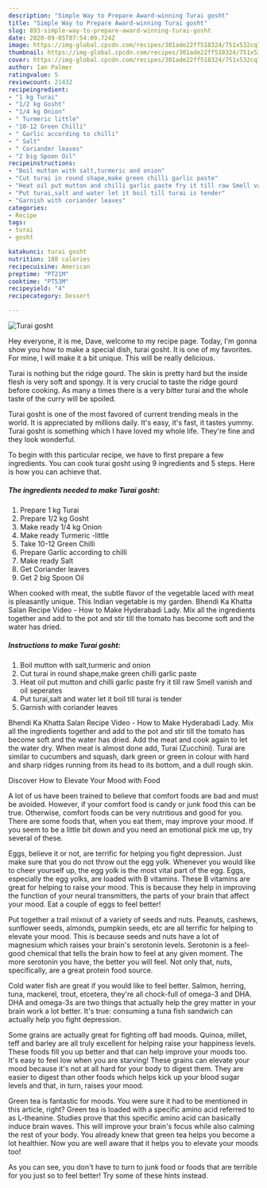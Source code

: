 ```yaml
---
description: "Simple Way to Prepare Award-winning Turai gosht"
title: "Simple Way to Prepare Award-winning Turai gosht"
slug: 893-simple-way-to-prepare-award-winning-turai-gosht
date: 2020-09-05T07:54:09.724Z
image: https://img-global.cpcdn.com/recipes/301ade22ff518324/751x532cq70/turai-gosht-recipe-main-photo.jpg
thumbnail: https://img-global.cpcdn.com/recipes/301ade22ff518324/751x532cq70/turai-gosht-recipe-main-photo.jpg
cover: https://img-global.cpcdn.com/recipes/301ade22ff518324/751x532cq70/turai-gosht-recipe-main-photo.jpg
author: Ian Palmer
ratingvalue: 5
reviewcount: 21432
recipeingredient:
- "1 kg Turai"
- "1/2 kg Gosht"
- "1/4 kg Onion"
- " Turmeric little"
- "10-12 Green Chilli"
- " Garlic according to chilli"
- " Salt"
- " Coriander leaves"
- "2 big Spoon Oil"
recipeinstructions:
- "Boil mutton with salt,turmeric and onion"
- "Cut turai in round shape,make green chilli garlic paste"
- "Heat oil put mutton and chilli garlic paste fry it till raw Smell vanish and oil seperates"
- "Put turai,salt and water let it boil till turai is tender"
- "Garnish with coriander leaves"
categories:
- Recipe
tags:
- turai
- gosht

katakunci: turai gosht 
nutrition: 188 calories
recipecuisine: American
preptime: "PT21M"
cooktime: "PT53M"
recipeyield: "4"
recipecategory: Dessert

---
```



![Turai gosht](https://img-global.cpcdn.com/recipes/301ade22ff518324/751x532cq70/turai-gosht-recipe-main-photo.jpg)

Hey everyone, it is me, Dave, welcome to my recipe page. Today, I'm gonna show you how to make a special dish, turai gosht. It is one of my favorites. For mine, I will make it a bit unique. This will be really delicious.

Turai is nothing but the ridge gourd. The skin is pretty hard but the inside flesh is very soft and spongy. It is very crucial to taste the ridge gourd before cooking. As many a times there is a very bitter turai and the whole taste of the curry will be spoiled.

Turai gosht is one of the most favored of current trending meals in the world. It is appreciated by millions daily. It's easy, it's fast, it tastes yummy. Turai gosht is something which I have loved my whole life. They're fine and they look wonderful.


To begin with this particular recipe, we have to first prepare a few ingredients. You can cook turai gosht using 9 ingredients and 5 steps. Here is how you can achieve that.

<!--inarticleads1-->

##### The ingredients needed to make Turai gosht:

1. Prepare 1 kg Turai
1. Prepare 1/2 kg Gosht
1. Make ready 1/4 kg Onion
1. Make ready  Turmeric -little
1. Take 10-12 Green Chilli
1. Prepare  Garlic according to chilli
1. Make ready  Salt
1. Get  Coriander leaves
1. Get 2 big Spoon Oil


When cooked with meat, the subtle flavor of the vegetable laced with meat is pleasantly unique. This Indian vegetable is my garden. Bhendi Ka Khatta Salan Recipe Video - How to Make Hyderabadi Lady. Mix all the ingredients together and add to the pot and stir till the tomato has become soft and the water has dried. 

<!--inarticleads2-->

##### Instructions to make Turai gosht:

1. Boil mutton with salt,turmeric and onion
1. Cut turai in round shape,make green chilli garlic paste
1. Heat oil put mutton and chilli garlic paste fry it till raw Smell vanish and oil seperates
1. Put turai,salt and water let it boil till turai is tender
1. Garnish with coriander leaves


Bhendi Ka Khatta Salan Recipe Video - How to Make Hyderabadi Lady. Mix all the ingredients together and add to the pot and stir till the tomato has become soft and the water has dried. Add the meat and cook again to let the water dry. When meat is almost done add, Turai (Zucchini). Turai are similar to cucumbers and squash, dark green or green in colour with hard and sharp ridges running from its head to its bottom, and a dull rough skin. 

Discover How to Elevate Your Mood with Food


A lot of us have been trained to believe that comfort foods are bad and must be avoided. However, if your comfort food is candy or junk food this can be true. Otherwise, comfort foods can be very nutritious and good for you. There are some foods that, when you eat them, may improve your mood. If you seem to be a little bit down and you need an emotional pick me up, try several of these.

Eggs, believe it or not, are terrific for helping you fight depression. Just make sure that you do not throw out the egg yolk. Whenever you would like to cheer yourself up, the egg yolk is the most vital part of the egg. Eggs, especially the egg yolks, are loaded with B vitamins. These B vitamins are great for helping to raise your mood. This is because they help in improving the function of your neural transmitters, the parts of your brain that affect your mood. Eat a couple of eggs to feel better!

Put together a trail mixout of a variety of seeds and nuts. Peanuts, cashews, sunflower seeds, almonds, pumpkin seeds, etc are all terrific for helping to elevate your mood. This is because seeds and nuts have a lot of magnesium which raises your brain's serotonin levels. Serotonin is a feel-good chemical that tells the brain how to feel at any given moment. The more serotonin you have, the better you will feel. Not only that, nuts, specifically, are a great protein food source.

Cold water fish are great if you would like to feel better. Salmon, herring, tuna, mackerel, trout, etcetera, they're all chock-full of omega-3 and DHA. DHA and omega-3s are two things that actually help the grey matter in your brain work a lot better. It's true: consuming a tuna fish sandwich can actually help you fight depression. 

Some grains are actually great for fighting off bad moods. Quinoa, millet, teff and barley are all truly excellent for helping raise your happiness levels. These foods fill you up better and that can help improve your moods too. It's easy to feel low when you are starving! These grains can elevate your mood because it's not at all hard for your body to digest them. They are easier to digest than other foods which helps kick up your blood sugar levels and that, in turn, raises your mood.

Green tea is fantastic for moods. You were sure it had to be mentioned in this article, right? Green tea is loaded with a specific amino acid referred to as L-theanine. Studies prove that this specific amino acid can basically induce brain waves. This will improve your brain's focus while also calming the rest of your body. You already knew that green tea helps you become a lot healthier. Now you are well aware that it helps you to elevate your moods too!

As you can see, you don't have to turn to junk food or foods that are terrible for you just so to feel better! Try  some  of  these  hints  instead.

